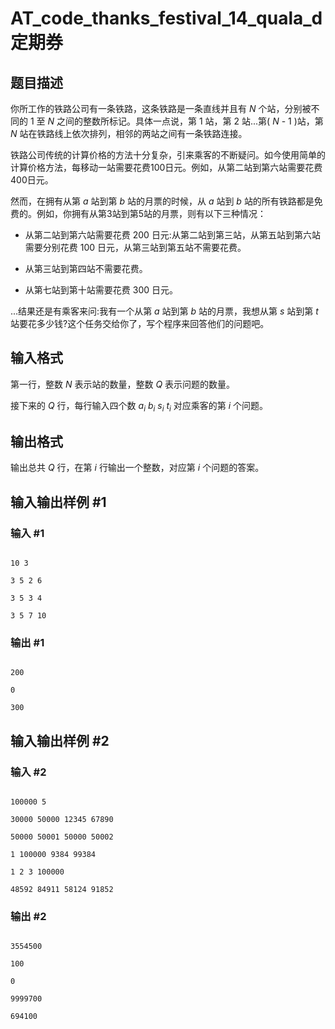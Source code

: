 # AT_code_thanks_festival_14_quala_d 定期券

## 题目描述

你所工作的铁路公司有一条铁路，这条铁路是一条直线并且有 $N$ 个站，分别被不同的 $1$ 至 $N$ 之间的整数所标记。具体一点说，第 $1$ 站，第 $2$ 站...第( $N$ - $1$ )站，第 $N$ 站在铁路线上依次排列，相邻的两站之间有一条铁路连接。

铁路公司传统的计算价格的方法十分复杂，引来乘客的不断疑问。如今使用简单的计算价格方法，每移动一站需要花费100日元。例如，从第二站到第六站需要花费400日元。

然而，在拥有从第 $a$ 站到第 $b$ 站的月票的时候，从 $a$ 站到 $b$ 站的所有铁路都是免费的。例如，你拥有从第3站到第5站的月票，则有以下三种情况：

- 从第二站到第六站需要花费 $200$ 日元:从第二站到第三站，从第五站到第六站需要分别花费 $100$ 日元，从第三站到第五站不需要花费。
- 从第三站到第四站不需要花费。
- 从第七站到第十站需要花费 $300$ 日元。

...结果还是有乘客来问:我有一个从第 $a$ 站到第 $b$ 站的月票，我想从第 $s$ 站到第 $t$ 站要花多少钱?这个任务交给你了，写个程序来回答他们的问题吧。

## 输入格式

第一行，整数 $N$ 表示站的数量，整数 $Q$ 表示问题的数量。

接下来的 $Q$ 行，每行输入四个数 $a_i$ $b_i$ $s_i$ $t_i$ 对应乘客的第 $i$ 个问题。

## 输出格式

输出总共 $Q$ 行，在第 $i$ 行输出一个整数，对应第 $i$ 个问题的答案。

## 输入输出样例 #1

### 输入 #1

```
10 3
3 5 2 6
3 5 3 4
3 5 7 10
```

### 输出 #1

```
200
0
300
```

## 输入输出样例 #2

### 输入 #2

```
100000 5
30000 50000 12345 67890
50000 50001 50000 50002
1 100000 9384 99384
1 2 3 100000
48592 84911 58124 91852
```

### 输出 #2

```
3554500
100
0
9999700
694100
```